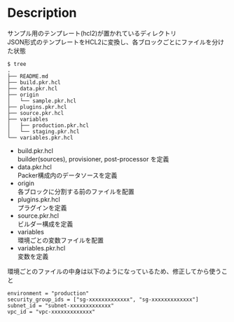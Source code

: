 # Description
サンプル用のテンプレート(hcl2)が置かれているディレクトリ  
JSON形式のテンプレートをHCL2に変換し、各ブロックごとにファイルを分けた状態

```
$ tree
.
├── README.md
├── build.pkr.hcl
├── data.pkr.hcl
├── origin
│   └── sample.pkr.hcl
├── plugins.pkr.hcl
├── source.pkr.hcl
├── variables
│   ├── production.pkr.hcl
│   └── staging.pkr.hcl
└── variables.pkr.hcl
```

- build.pkr.hcl  
builder(sources), provisioner, post-processor を定義
- data.pkr.hcl  
Packer構成内のデータソースを定義
- origin  
各ブロックに分割する前のファイルを配置
- plugins.pkr.hcl  
プラグインを定義
- source.pkr.hcl  
ビルダー構成を定義
- variables  
環境ごとの変数ファイルを配置
- variables.pkr.hcl  
変数を定義

環境ごとのファイルの中身は以下のようになっているため、修正してから使うこと
```
environment = "production"
security_group_ids = ["sg-xxxxxxxxxxxxx", "sg-xxxxxxxxxxxxx"]
subnet_id = "subnet-xxxxxxxxxxxxx"
vpc_id = "vpc-xxxxxxxxxxxxx"
```